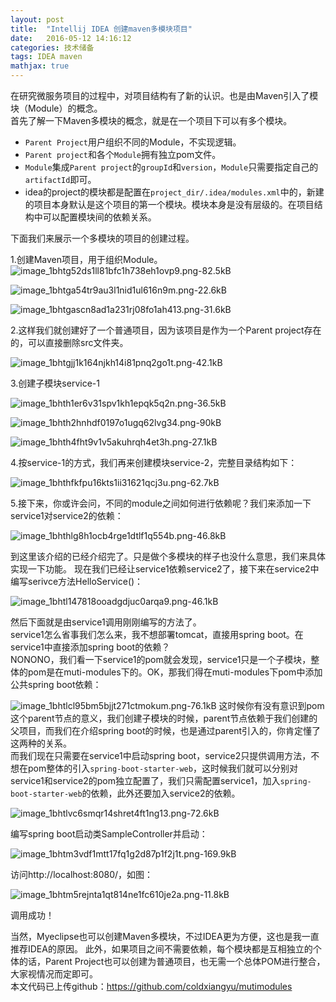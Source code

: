 ```yaml
---
layout: post
title:  "Intellij IDEA 创建maven多模块项目"
date:   2016-05-12 14:16:12
categories: 技术储备
tags: IDEA maven
mathjax: true
---
```


在研究微服务项目的过程中，对项目结构有了新的认识。也是由Maven引入了模块（Module）的概念。  
首先了解一下Maven多模块的概念，就是在一个项目下可以有多个模块。

- `Parent Project`用户组织不同的Module，不实现逻辑。
- `Parent project`和各个`Module`拥有独立pom文件。
- `Module`集成`Parent project`的`groupId`和`version`，`Module`只需要指定自己的`artifactId`即可。
- idea的project的模块都是配置在`project_dir/.idea/modules.xml`中的，新建的项目本身默认是这个项目的第一个模块。模块本身是没有层级的。在项目结构中可以配置模块间的依赖关系。
  
下面我们来展示一个多模块的项目的创建过程。

1.创建Maven项目，用于组织Module。
![image_1bhtg52ds1ll81bfc1h738eh1ovp9.png-82.5kB][1]

![image_1bhtga54tr9au3l1nid1ul616n9m.png-22.6kB][2]

![image_1bhtgascn8ad1a231rj08fo1ah413.png-31.6kB][3]

2.这样我们就创建好了一个普通项目，因为该项目是作为一个Parent project存在的，可以直接删除src文件夹。

![image_1bhtgjj1k164njkh14i81pnq2go1t.png-42.1kB][4]

3.创建子模块service-1

![image_1bhth1er6v31spv1kh1epqk5q2n.png-36.5kB][5]

![image_1bhth2hnhdf0197o1ugq62lvg34.png-90kB][6]

![image_1bhth4fht9v1v5akuhrqh4et3h.png-27.1kB][7]

4.按service-1的方式，我们再来创建模块service-2，完整目录结构如下：

![image_1bhthfkfpu16kts1ii31621qcj3u.png-62.7kB][8]

5.接下来，你或许会问，不同的module之间如何进行依赖呢？我们来添加一下service1对service2的依赖：

![image_1bhthlg8h1ocb4rge1dtlf1q554b.png-46.8kB][9]

到这里该介绍的已经介绍完了。只是做个多模块的样子也没什么意思，我们来具体实现一下功能。
现在我们已经让service1依赖service2了，接下来在service2中编写serivce方法HelloService()：

![image_1bhtl147818ooadgdjuc0arqa9.png-46.1kB][10]

然后下面就是由service1调用刚刚编写的方法了。  
service1怎么省事我们怎么来，我不想部署tomcat，直接用spring boot。在service1中直接添加spring boot的依赖？  
NONONO，我们看一下service1的pom就会发现，service1只是一个子模块，整体的pom是在muti-modules下的。OK，那我们得在muti-modules下pom中添加公共spring boot依赖：

![image_1bhtlcl95bm5bjjt271ctmokum.png-76.1kB][11]
这时候你有没有意识到pom这个parent节点的意义，我们创建子模块的时候，parent节点依赖于我们创建的父项目，而我们在介绍spring boot的时候，也是通过parent引入的，你肯定懂了这两种的关系。  
而我们现在只需要在service1中启动spring boot，service2只提供调用方法，不想在pom整体的引入`spring-boot-starter-web`，这时候我们就可以分别对service1和service2的pom独立配置了，我们只需配置service1，加入`spring-boot-starter-web`的依赖，此外还要加入service2的依赖。

![image_1bhtlvc6smqr14shret4ft1ng13.png-72.6kB][12]

编写spring boot启动类SampleController并启动：

![image_1bhtm3vdf1mtt17fq1g2d87p1f2j1t.png-169.9kB][13]

访问http://localhost:8080/，如图：

![image_1bhtm5rejnta1qt814ne1fc610je2a.png-11.8kB][14]

调用成功！
  
当然，Myeclipse也可以创建Maven多模块，不过IDEA更为方便，这也是我一直推荐IDEA的原因。
此外，如果项目之间不需要依赖，每个模块都是互相独立的个体的话，Parent Project也可以创建为普通项目，也无需一个总体POM进行整合，大家视情况而定即可。  
本文代码已上传github：https://github.com/coldxiangyu/mutimodules


  [1]: http://static.zybuluo.com/coldxiangyu/6e5ay4yd9855xl90kujaavny/image_1bhtg52ds1ll81bfc1h738eh1ovp9.png
  [2]: http://static.zybuluo.com/coldxiangyu/ehupdv9yp3yjobaktm0l348p/image_1bhtga54tr9au3l1nid1ul616n9m.png
  [3]: http://static.zybuluo.com/coldxiangyu/g551hokrwhb5whpoez3dchm7/image_1bhtgascn8ad1a231rj08fo1ah413.png
  [4]: http://static.zybuluo.com/coldxiangyu/xz6qfnezl1fiz7ofqy2m0o6v/image_1bhtgjj1k164njkh14i81pnq2go1t.png
  [5]: http://static.zybuluo.com/coldxiangyu/iw8dqw81u9hsky93t65bw0bm/image_1bhth1er6v31spv1kh1epqk5q2n.png
  [6]: http://static.zybuluo.com/coldxiangyu/16ptfwvtfbr9dgdic0zq85ve/image_1bhth2hnhdf0197o1ugq62lvg34.png
  [7]: http://static.zybuluo.com/coldxiangyu/n3yf2n69hvb47n5tvs1k8gxl/image_1bhth4fht9v1v5akuhrqh4et3h.png
  [8]: http://static.zybuluo.com/coldxiangyu/kn4xmxenvb02c42qux5vyyho/image_1bhthfkfpu16kts1ii31621qcj3u.png
  [9]: http://static.zybuluo.com/coldxiangyu/ezws8951uwcvm2ozkvhytr8u/image_1bhthlg8h1ocb4rge1dtlf1q554b.png
  [10]: http://static.zybuluo.com/coldxiangyu/ezc0nft4xem7a3wo9bub9fpu/image_1bhtl147818ooadgdjuc0arqa9.png
  [11]: http://static.zybuluo.com/coldxiangyu/23nlpe7epkb48hn7ns0dsgz5/image_1bhtlcl95bm5bjjt271ctmokum.png
  [12]: http://static.zybuluo.com/coldxiangyu/tppit4xg5myt6z7c3ywz67wr/image_1bhtlvc6smqr14shret4ft1ng13.png
  [13]: http://static.zybuluo.com/coldxiangyu/hke9qeb9omclbuc9a5ydlaar/image_1bhtm3vdf1mtt17fq1g2d87p1f2j1t.png
  [14]: http://static.zybuluo.com/coldxiangyu/a96b67ycdzxt83qyhmdbj1or/image_1bhtm5rejnta1qt814ne1fc610je2a.png
